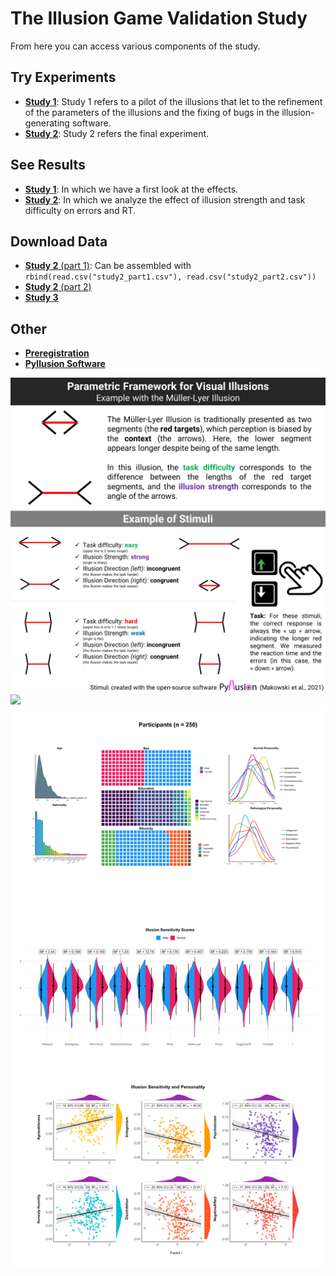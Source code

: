 # The Illusion Game Validation Study

From here you can access various components of the study.

## Try Experiments

<!-- - [**Study 0**](https://realitybending.github.io/IllusionGameValidation/study0/index.html): Study 0 refers to an un-analyzed pilot of the perceptual task without the illusion (only the targets). -->
- [**Study 1**](https://realitybending.github.io/IllusionGameValidation/study1/index.html): Study 1 refers to a pilot of the illusions that let to the refinement of the parameters of the illusions and the fixing of bugs in the illusion-generating software.
- [**Study 2**](https://realitybending.github.io/IllusionGameValidation/study2/index.html): Study 2 refers the final experiment.


## See Results

- [**Study 1**](https://realitybending.github.io/IllusionGameValidation/study1/study1.html): In which we have a first look at the effects.
- [**Study 2**](https://realitybending.github.io/IllusionGameValidation/study2/study2.html): In which we analyze the effect of illusion strength and task difficulty on errors and RT.

## Download Data

- [**Study 2** (part 1)](data/study2_part1.csv): Can be assembled with `rbind(read.csv("study2_part1.csv"), read.csv("study2_part2.csv"))`
- [**Study 2** (part 2)](data/study2_part2.csv)
- [**Study 3**](data/study3.csv)

## Other

- [**Preregistration**](https://osf.io/5d6xp)
- [**Pyllusion Software**](https://github.com/RealityBending/Pyllusion)


![](figures/Figure1.png)
![](figures/Figure2.png)
![](figures/Figure3.png)
